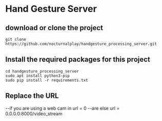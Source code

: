 # Hand Gesture Server

## download or clone the project
```
git clone https://github.com/nocturnalplay/handgesture_processing_server.git
```

## Install the required packages for this project

```
cd handgesture_processing_server
sudo apt install python3-pip
sudo pip install -r requirements.txt
```

## Replace the URL

--if you are using a web cam in url = 0
--are else url = 0.0.0.0:8000/video_stream

